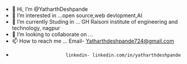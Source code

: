 - 👋 Hi, I’m @YatharthDeshpande
- 👀 I’m interested in ...open source,web devlopment,AI
- 🌱 I’m currently Studing in ... GH Raisoni institute of engineering and technology, nagpur
- 💞️ I’m looking to collaborate on ...
- 📫 How to reach me ... Email- Yatharthdeshpande724@gmail.com
-                         linkedin- linkedin.com/in/yatharthdeshpande

<!---
YatharthDeshpande/YatharthDeshpande is a ✨ special ✨ repository because its `README.md` (this file) appears on your GitHub profile.
You can click the Preview link to take a look at your changes.
--->
